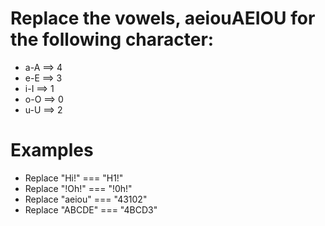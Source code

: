 # Replace the vowels, aeiouAEIOU for the following character:

* a-A ==> 4
* e-E ==> 3
* i-I ==> 1
* o-O ==> 0
* u-U ==> 2

# Examples

* Replace "Hi!" === "H1!"
* Replace "!Oh!" === "!0h!"
* Replace "aeiou" === "43102"
* Replace "ABCDE" === "4BCD3"
